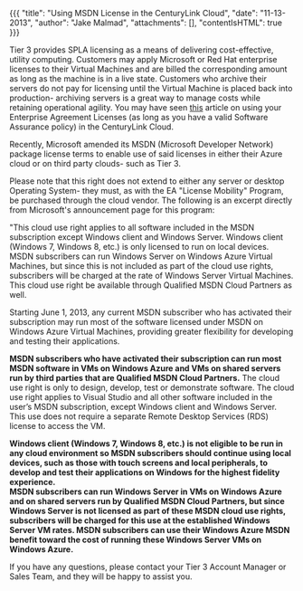 {{{
  "title": "Using MSDN License in the CenturyLink Cloud",
  "date": "11-13-2013",
  "author": "Jake Malmad",
  "attachments": [],
  "contentIsHTML": true
}}}

<p>Tier 3 provides SPLA licensing as a means of delivering cost-effective, utility computing. Customers may apply Microsoft or Red Hat enterprise licenses to their Virtual Machines and are billed the corresponding amount as long as the machine is in a live
  state. Customers who archive their servers do not pay for licensing until the Virtual Machine is placed back into production- archiving servers is a great way to manage costs while retaining operational agility.&nbsp;You may have seen <a href="https://t3n.zendesk.com/entries/23228148-Using-Your-Windows-Licenses-in-the-Tier-3-Cloud"
  target="_blank">this</a> article on using your Enterprise Agreement Licenses (as long as you have a valid Software Assurance policy) in the CenturyLink Cloud.</p>
<p>Recently, Microsoft amended its MSDN (Microsoft Developer Network) package license terms to enable use of said licenses in either their Azure cloud or on third party clouds- such as Tier 3.&nbsp;</p>
<p>Please note that this right does not extend to either any server or desktop Operating System- they must, as with the EA "License Mobility" Program, be purchased through the cloud vendor. The following is an excerpt directly from Microsoft's announcement
  page for this program:</p>
<p>"This cloud use right applies to all software included in the MSDN subscription except Windows client and Windows Server. Windows client (Windows 7, Windows 8, etc.) is only licensed to run on local devices. MSDN subscribers can run Windows Server on
  Windows Azure Virtual Machines, but since this is not included as part of the cloud use rights, subscribers will be charged at the rate of Windows Server Virtual Machines. This cloud use right be available through Qualified MSDN Cloud Partners as well.</p>
<p>Starting June 1, 2013, any current MSDN subscriber who has activated their subscription may run most of the software licensed under MSDN on Windows Azure Virtual Machines, providing greater flexibility for developing and testing their applications.&nbsp;</p>
<p><strong>MSDN subscribers who have activated their subscription can run most MSDN software in VMs on Windows Azure and VMs on shared servers run by third parties that are Qualified MSDN Cloud Partners.</strong> The cloud use right is only to design, develop,
  test or demonstrate software. The cloud use right applies to Visual Studio and all other software included in the user’s MSDN subscription, except Windows client and Windows Server. This use does not require a separate Remote Desktop Services (RDS)
  license to access the VM.</p>
<p><strong>Windows client (Windows 7, Windows 8, etc.) is not eligible to be run in any cloud environment so MSDN subscribers should continue using local devices, such as those with touch screens and local peripherals, to develop and test their applications on Windows for the highest fidelity experience.</strong>
  <br
  /><strong>MSDN subscribers can run Windows Server in VMs on Windows Azure and on shared servers run by Qualified MSDN Cloud Partners, but since Windows Server is not licensed as part of these MSDN cloud use rights, subscribers will be charged for this use at the established Windows Server VM rates. MSDN subscribers can use their Windows Azure MSDN benefit toward the cost of running these Windows Server VMs on Windows Azure.</strong>
</p>
<p>If you have any questions, please contact your Tier 3 Account Manager or Sales Team, and they will be happy to assist you.</p>